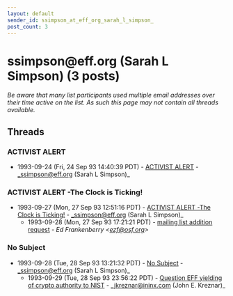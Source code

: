 ```yaml
---
layout: default
sender_id: ssimpson_at_eff_org_sarah_l_simpson_
post_count: 3
---
```


# ssimpson<span>@</span>eff.org (Sarah L Simpson) (3 posts)

_Be aware that many list participants used multiple email addresses over their time active on the list. As such this page may not contain all threads available._

## Threads

### ACTIVIST ALERT
+ 1993-09-24 (Fri, 24 Sep 93 14:40:39 PDT) - [ACTIVIST ALERT](/archive/1993/09/e817488519923c1374f9b7b10a72051ebd2a9fbe8a62e5f437b57c5670eeecdb) - _ssimpson@eff.org (Sarah L Simpson)_

### ACTIVIST ALERT -The Clock is Ticking!
+ 1993-09-27 (Mon, 27 Sep 93 12:51:16 PDT) - [ACTIVIST ALERT -The Clock is Ticking!](/archive/1993/09/a61d780e782761a83ed561b653027420b21edf981b75073aa04c30af767ca6f4) - _ssimpson@eff.org (Sarah L Simpson)_
  + 1993-09-28 (Mon, 27 Sep 93 17:21:21 PDT) - [mailing list addition request](/archive/1993/09/6982a93a7f1c96cccb1deccc713b843777a6f5259ad145dec0e26b139449b28a) - _Ed Frankenberry \<ezf@osf.org\>_

### No Subject
+ 1993-09-28 (Tue, 28 Sep 93 13:21:32 PDT) - [No Subject](/archive/1993/09/96454d5458f1a714175cb3aca0d96f6878ed73aa732502a493b4f02c17de6a90) - _ssimpson@eff.org (Sarah L Simpson)_
  + 1993-09-29 (Tue, 28 Sep 93 23:56:22 PDT) - [Question EFF yielding of crypto authority to NIST](/archive/1993/09/343a6ad60e54f8514f0fb83e26c9208cb395192713eb5f47f3312a25c0edf401) - _jkreznar@ininx.com (John E. Kreznar)_

